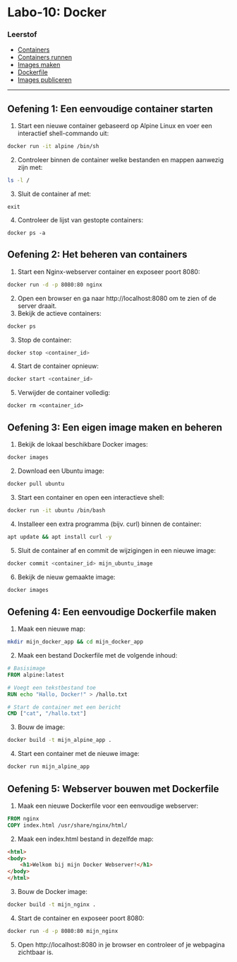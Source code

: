 # Labo-10: Docker

### Leerstof
* [Containers](/Docker/containers-en-docker.md)
* [Containers runnen](/Docker/containers-runnen.md)
* [Images maken](/Docker/images-maken.md)
* [Dockerfile](/Docker/de-dockerfile.md)
* [Images publiceren](/Docker/images-publiceren.md)

--- 

## Oefening 1: Een eenvoudige container starten
1. Start een nieuwe container gebaseerd op Alpine Linux en voer een interactief shell-commando uit:
```bash
docker run -it alpine /bin/sh
```
2. Controleer binnen de container welke bestanden en mappen aanwezig zijn met:
```bash
ls -l /
```
3. Sluit de container af met:
```
exit
```
4. Controleer de lijst van gestopte containers:
```
docker ps -a
```


## Oefening 2: Het beheren van containers
1. Start een Nginx-webserver container en exposeer poort 8080:
```bash
docker run -d -p 8080:80 nginx
```
2. Open een browser en ga naar http://localhost:8080 om te zien of de server draait.
3. Bekijk de actieve containers:
```bash
docker ps
```
3. Stop de container:
```bash
docker stop <container_id>
```
4. Start de container opnieuw:
```bash
docker start <container_id>
```
5. Verwijder de container volledig:
```
docker rm <container_id>
```

## Oefening 3: Een eigen image maken en beheren
1. Bekijk de lokaal beschikbare Docker images:
```bash
docker images
```
2. Download een Ubuntu image:
```bash
docker pull ubuntu
```
3. Start een container en open een interactieve shell:
```bash
docker run -it ubuntu /bin/bash
```
4. Installeer een extra programma (bijv. curl) binnen de container:
```bash
apt update && apt install curl -y
```
5. Sluit de container af en commit de wijzigingen in een nieuwe image:
```bash
docker commit <container_id> mijn_ubuntu_image
```
6. Bekijk de nieuw gemaakte image:
```bash
docker images
```

## Oefening 4: Een eenvoudige Dockerfile maken
1. Maak een nieuwe map:
```bash
mkdir mijn_docker_app && cd mijn_docker_app
```
2. Maak een bestand Dockerfile met de volgende inhoud:
```Dockerfile
# Basisimage
FROM alpine:latest

# Voegt een tekstbestand toe
RUN echo "Hallo, Docker!" > /hallo.txt

# Start de container met een bericht
CMD ["cat", "/hallo.txt"]
```
3. Bouw de image:
```bash
docker build -t mijn_alpine_app .
```
4. Start een container met de nieuwe image:
```bash
docker run mijn_alpine_app
```

## Oefening 5: Webserver bouwen met Dockerfile
1. Maak een nieuwe Dockerfile voor een eenvoudige webserver:
```Dockerfile
FROM nginx
COPY index.html /usr/share/nginx/html/
```
2. Maak een index.html bestand in dezelfde map:
```HTML
<html>
<body>
    <h1>Welkom bij mijn Docker Webserver!</h1>
</body>
</html>
```
3. Bouw de Docker image:
```bash
docker build -t mijn_nginx .
```
4. Start de container en exposeer poort 8080:
```bash
docker run -d -p 8080:80 mijn_nginx
```
5. Open http://localhost:8080 in je browser en controleer of je webpagina zichtbaar is.

